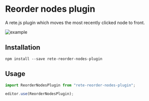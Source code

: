 # Reorder nodes plugin

A rete.js plugin which moves the most recently clicked node to front.

![example](https://raw.githubusercontent.com/sebbert/rete-reorder-nodes-plugin/master/example.gif)

## Installation

```
npm install --save rete-reorder-nodes-plugin
```

## Usage

```ts
import ReorderNodesPlugin from "rete-reorder-nodes-plugin";

editor.use(ReorderNodesPlugin);
```
